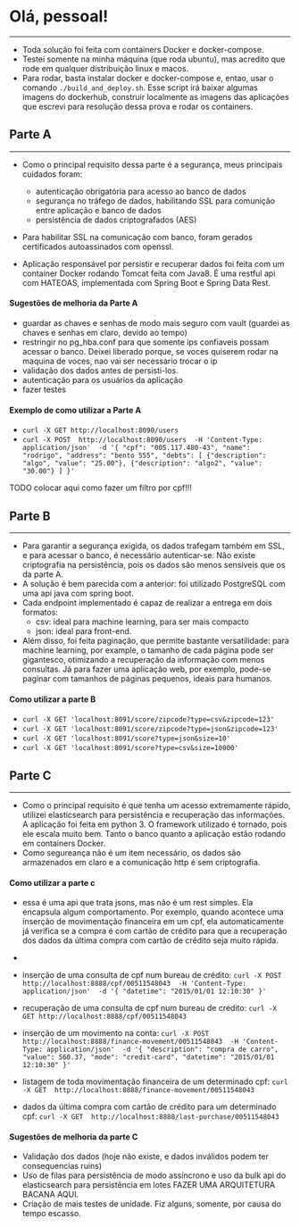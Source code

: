 # Olá, pessoal!
------------

- Toda solução foi feita com containers Docker e docker-compose.
- Testei somente na minha máquina (que roda ubuntu), mas acredito que rode em qualquer distribuição linux e macos.
- Para rodar, basta instalar docker e docker-compose e, entao, usar o comando `./build_and_deploy.sh`. Esse script irá baixar algumas imagens do dockerhub, construir localmente as imagens das aplicações que escrevi para resolução dessa prova e rodar os containers.

## Parte A
------------------------
- Como o principal requisito dessa parte é a segurança, meus principais cuidados foram:
    - autenticação obrigatória para acesso ao banco de dados
    - segurança no tráfego de dados, habilitando SSL para comunição entre aplicação e banco de dados
    - persistência de dados criptografados (AES)

- Para habilitar SSL na comunicação com banco, foram gerados certificados autoassinados com openssl.
- Aplicação responsável por persistir e recuperar dados foi feita com um container Docker rodando Tomcat feita com Java8. É uma restful api com HATEOAS, implementada com Spring Boot e Spring Data Rest. 

#### Sugestões de melhoria da Parte A
  - guardar as chaves e senhas de modo mais seguro com vault (guardei as chaves e senhas em claro, devido ao tempo)
  - restringir no pg_hba.conf para que somente ips confiaveis possam acessar o banco. Deixei liberado porque, se voces quiserem rodar na maquina de voces, nao vai ser necessario trocar o ip
  - validação dos dados antes de persisti-los.
  - autenticação para os usuários da aplicação
  - fazer testes
 
#### Exemplo de como utilizar a Parte A
- `curl -X GET http://localhost:8090/users`
- `curl -X POST 
  http://localhost:8090/users 
  -H 'Content-Type: application/json' 
  -d '{
	"cpf": "005.117.480-43",
	"name": "rodrigo",
	"address": "bento 555",
	"debts": [
		{"description": "algo", "value": "25.00"},
		{"description": "algo2", "value": "30.00"}
	]
}'`

TODO colocar aqui como fazer um filtro por cpf!!!

##  Parte B
------------------------

* Para garantir a segurança exigida, os dados trafegam também em SSL, e para acessar o banco, é necessário autenticar-se. Não existe criptografia na persistência, pois os dados são menos sensíveis que os da parte A.
* A solução é bem parecida com a anterior: foi utilizado PostgreSQL com uma api java com spring boot. 
* Cada endpoint implementado é capaz de realizar a entrega em dois formatos:
    *  csv: ideal para machine learning, para ser mais compacto
    *  json: ideal para front-end.
* Além disso, foi feita paginação, que permite bastante versatilidade: para machine learning, por example, o tamanho de cada página pode ser gigantesco, otimizando a recuperação da informação com menos consultas. Já para fazer uma aplicação web, por exemplo, pode-se paginar com tamanhos de páginas pequenos, ideais para humanos.

#### Como utilizar a parte B

* `curl -X GET 'localhost:8091/score/zipcode?type=csv&zipcode=123' `
* `curl -X GET 'localhost:8091/score/zipcode?type=json&zipcode=123' `
* `curl -X GET 'localhost:8091/score?type=json&size=10' `
* `curl -X GET 'localhost:8091/score?type=csv&size=10000' `


## Parte C
------------------------

* Como o principal requisito é que tenha um acesso extremamente rápido, utilizei elasticsearch para persistência e recuperação das informações. A aplicação foi feita em python 3. O framework utilizado é tornado, pois ele escala muito bem. Tanto o banco quanto a aplicação estão rodando em containers Docker.
* Como segureança não é um item necessário, os dados são armazenados em claro e a comunicação http é sem criptografia.

#### Como utilizar a parte c

* essa é uma api que trata jsons, mas não é um rest simples. Ela encapsula algum comportamento. Por exemplo, quando acontece uma inserção de movimentação financeira em um cpf, ela automaticamente já verifica se a compra é com cartão de crédito para que a recuperação dos dados da última compra com cartão de crédito seja muito rápida.
* 
* inserção de uma consulta de cpf num bureau de crédito: `curl -X POST 
  http://localhost:8888/cpf/00511548043 
  -H 'Content-Type: application/json' 
  -d '{
	"datetime": "2015/01/01 12:10:30"
}'`

* recuperação de uma consulta de cpf num bureau de crédito: `curl -X GET http://localhost:8888/cpf/00511548043`

* inserção de um movimento na conta: `curl -X POST 
  http://localhost:8888/finance-movement/00511548043 
  -H 'Content-Type: application/json' 
  -d '{
	"description": "compra de carro",
	"value": 560.37,
	"mode": "credit-card",
	"datetime": "2015/01/01 12:10:30"
}'`

* listagem de toda movimentação financeira de um determinado cpf: `curl -X GET 
  http://localhost:8888/finance-movement/00511548043 `

* dados da última compra com cartão de crédito para um determinado cpf: `curl -X GET 
  http://localhost:8888/last-purchase/00511548043 `

#### Sugestões de melhoria da parte C
* Validação dos dados (hoje não existe, e dados inválidos podem ter consequencias ruins)
* Uso de filas para persistência de modo assíncrono e uso da bulk api do elasticsearch para persistência em lotes FAZER UMA ARQUITETURA BACANA AQUI.
* Criação de mais testes de unidade. Fiz alguns, somente, por causa do tempo escasso.